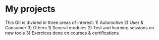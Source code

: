 # My projects

This Git is divided in three areas of interest:
	1) Automotive
	2) User & Consumer
	3) Others
		1) Several modules
		2) Test and learning sessions on new tools
		3) Exercices done on courses & certifications
